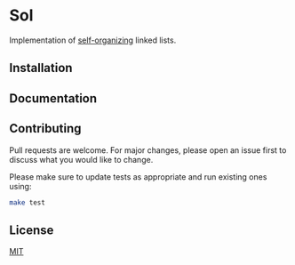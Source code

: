 # Sol

Implementation of [self-organizing](https://en.wikipedia.org/wiki/Self-organizing_list) linked lists.

## Installation

## Documentation

## Contributing

Pull requests are welcome. For major changes, please open an issue first to discuss what you would like to change.

Please make sure to update tests as appropriate and run existing ones using:

```bash
make test
```

## License

[MIT]()
